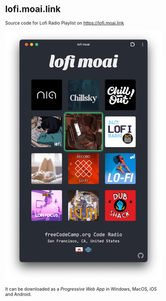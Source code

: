 # lofi.moai.link

Source code for Lofi Radio Playlist on <https://lofi.moai.link>

![lofi moai screen capture](img/lofi_moai.png)

It can be downloaded as a _Progressive Web App_ in Windows, MacOS, iOS and Android.